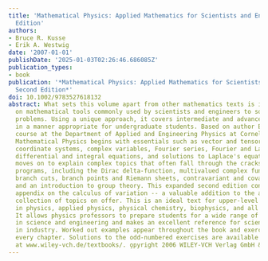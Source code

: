 ```yaml
---
title: 'Mathematical Physics: Applied Mathematics for Scientists and Engineers: Second
  Edition'
authors:
- Bruce R. Kusse
- Erik A. Westwig
date: '2007-01-01'
publishDate: '2025-01-03T02:26:46.686085Z'
publication_types:
- book
publication: '*Mathematical Physics: Applied Mathematics for Scientists and Engineers:
  Second Edition*'
doi: 10.1002/9783527618132
abstract: What sets this volume apart from other mathematics texts is its emphasis
  on mathematical tools commonly used by scientists and engineers to solve real-world
  problems. Using a unique approach, it covers intermediate and advanced material
  in a manner appropriate for undergraduate students. Based on author Bruce Kusse's
  course at the Department of Applied and Engineering Physics at Cornell University,
  Mathematical Physics begins with essentials such as vector and tensor algebra, curvilinear
  coordinate systems, complex variables, Fourier series, Fourier and Laplace transforms,
  differential and integral equations, and solutions to Laplace's equations. The book
  moves on to explain complex topics that often fall through the cracks in undergraduate
  programs, including the Dirac delta-function, multivalued complex functions using
  branch cuts, branch points and Riemann sheets, contravariant and covariant tensors,
  and an introduction to group theory. This expanded second edition contains a new
  appendix on the calculus of variation -- a valuable addition to the already superb
  collection of topics on offer. This is an ideal text for upper-level undergraduates
  in physics, applied physics, physical chemistry, biophysics, and all areas of engineering.
  It allows physics professors to prepare students for a wide range of employment
  in science and engineering and makes an excellent reference for scientists and engineers
  in industry. Worked out examples appear throughout the book and exercises follow
  every chapter. Solutions to the odd-numbered exercises are available for lecturers
  at www.wiley-vch.de/textbooks/. o̧pyright 2006 WILEY-VCH Verlag GmbH & Co. KGaA.
---
```

